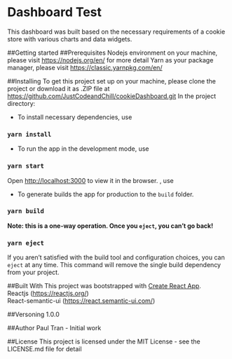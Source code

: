 # Dashboard Test
This dashboard was built based on the necessary requirements of a cookie store with various charts and data widgets. 

##Getting started
##Prerequisites
Nodejs environment on your machine, please visit https://nodejs.org/en/ for more detail
Yarn as your package manager, please visit https://classic.yarnpkg.com/en/ 

##Installing
To get this project set up on your machine, please clone the project or download it as .ZIP file at https://github.com/JustCodeandChill/cookieDashboard.git
In the project directory:
- To install necessary dependencies, use 
### `yarn install`
- To run the app in the development mode, use
### `yarn start`
Open [http://localhost:3000](http://localhost:3000) to view it in the browser. , use 
- To generate builds the app for production to the `build` folder.<br />
### `yarn build`
**Note: this is a one-way operation. Once you `eject`, you can’t go back!**
### `yarn eject`
If you aren’t satisfied with the build tool and configuration choices, you can `eject` at any time. This command will remove the single build dependency from your project.

##Built With
This project was bootstrapped with [Create React App](https://github.com/facebook/create-react-app). <br />
Reactjs (https://reactjs.org/) <br/>
React-semantic-ui (https://react.semantic-ui.com/) <br />

##Versoning
1.0.0

##Author
Paul Tran - Initial work

##License
This project is licensed under the MIT License - see the LICENSE.md file for detail

